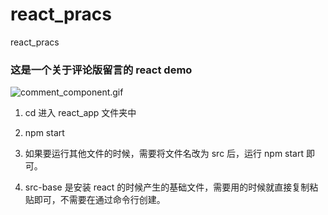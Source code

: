 # react_pracs

react_pracs

### 这是一个关于评论版留言的 react demo

![comment_component.gif](http://ww1.sinaimg.cn/large/005NUwyggy1gbr6jj0plcg30r70gagr9.gif)

1. cd 进入 react_app 文件夹中
2. npm start

3. 如果要运行其他文件的时候，需要将文件名改为 src 后，运行 npm start 即可。
4. src-base 是安装 react 的时候产生的基础文件，需要用的时候就直接复制粘贴即可，不需要在通过命令行创建。

